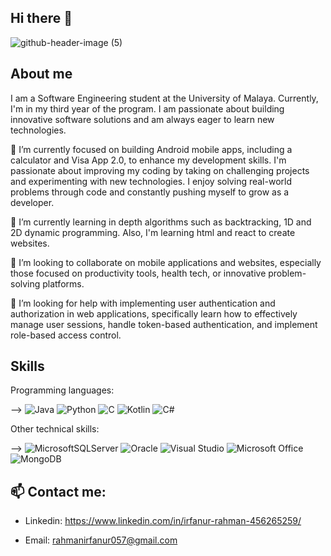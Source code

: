 ## Hi there 👋

![github-header-image (5)](https://github.com/user-attachments/assets/ba284da2-164a-4306-8896-aee70f42e19a)

## About me

I am a Software Engineering student at the University of Malaya. Currently, I'm in my third year of the program. I am passionate about building innovative software solutions and am always eager to learn new technologies.




🔭 I’m currently focused on building Android mobile apps, including a calculator and Visa App 2.0, to enhance my development skills. I'm passionate about improving my coding by taking on challenging projects and experimenting with new technologies. I enjoy solving real-world problems through code and constantly pushing myself to grow as a developer.
  
🌱 I’m currently learning in depth algorithms such as backtracking, 1D and 2D dynamic programming. Also, I'm learning html and react to create websites.

👯 I’m looking to collaborate on mobile applications and websites, especially those focused on productivity tools, health tech, or innovative problem-solving platforms.

🤔 I’m looking for help with implementing user authentication and authorization in web applications, specifically learn how to effectively manage user sessions, handle token-based authentication, and implement role-based access control.

## Skills

Programming languages: 

--> ![Java](https://img.shields.io/badge/java-%23ED8B00.svg?style=for-the-badge&logo=openjdk&logoColor=white) ![Python](https://img.shields.io/badge/python-3670A0?style=for-the-badge&logo=python&logoColor=ffdd54) ![C](https://img.shields.io/badge/c-%2300599C.svg?style=for-the-badge&logo=c&logoColor=white) ![Kotlin](https://img.shields.io/badge/kotlin-%237F52FF.svg?style=for-the-badge&logo=kotlin&logoColor=white) ![C#](https://img.shields.io/badge/c%23-%23239120.svg?style=for-the-badge&logo=csharp&logoColor=white)

Other technical skills:

--> ![MicrosoftSQLServer](https://img.shields.io/badge/Microsoft%20SQL%20Server-CC2927?style=for-the-badge&logo=microsoft%20sql%20server&logoColor=white) ![Oracle](https://img.shields.io/badge/Oracle-F80000?style=for-the-badge&logo=oracle&logoColor=white) ![Visual Studio](https://img.shields.io/badge/Visual%20Studio-5C2D91.svg?style=for-the-badge&logo=visual-studio&logoColor=white) ![Microsoft Office](https://img.shields.io/badge/Microsoft_Office-D83B01?style=for-the-badge&logo=microsoft-office&logoColor=white) ![MongoDB](https://img.shields.io/badge/MongoDB-%234ea94b.svg?style=for-the-badge&logo=mongodb&logoColor=white)




## 📫 Contact me:

- Linkedin: https://www.linkedin.com/in/irfanur-rahman-456265259/

- Email: rahmanirfanur057@gmail.com



